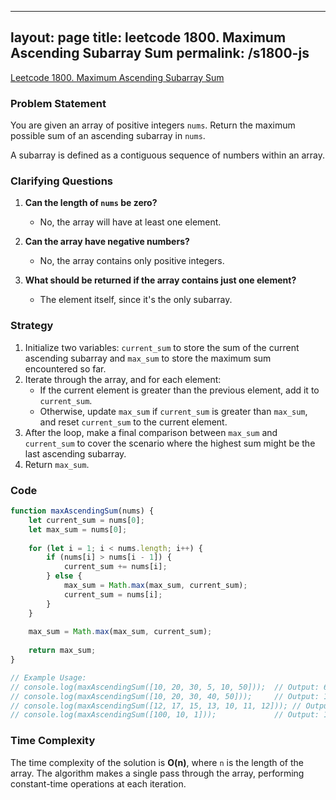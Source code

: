 
---
layout: page
title: leetcode 1800. Maximum Ascending Subarray Sum
permalink: /s1800-js
---
[Leetcode 1800. Maximum Ascending Subarray Sum](https://algoadvance.github.io/algoadvance/l1800)
### Problem Statement

You are given an array of positive integers `nums`. Return the maximum possible sum of an ascending subarray in `nums`.

A subarray is defined as a contiguous sequence of numbers within an array.

### Clarifying Questions

1. **Can the length of `nums` be zero?**
   - No, the array will have at least one element.

2. **Can the array have negative numbers?**
   - No, the array contains only positive integers.

3. **What should be returned if the array contains just one element?**
   - The element itself, since it's the only subarray.

### Strategy

1. Initialize two variables: `current_sum` to store the sum of the current ascending subarray and `max_sum` to store the maximum sum encountered so far.
2. Iterate through the array, and for each element:
   - If the current element is greater than the previous element, add it to `current_sum`.
   - Otherwise, update `max_sum` if `current_sum` is greater than `max_sum`, and reset `current_sum` to the current element.
3. After the loop, make a final comparison between `max_sum` and `current_sum` to cover the scenario where the highest sum might be the last ascending subarray.
4. Return `max_sum`.

### Code

```javascript
function maxAscendingSum(nums) {
    let current_sum = nums[0];
    let max_sum = nums[0];
    
    for (let i = 1; i < nums.length; i++) {
        if (nums[i] > nums[i - 1]) {
            current_sum += nums[i];
        } else {
            max_sum = Math.max(max_sum, current_sum);
            current_sum = nums[i];
        }
    }
    
    max_sum = Math.max(max_sum, current_sum);
    
    return max_sum;
}

// Example Usage:
// console.log(maxAscendingSum([10, 20, 30, 5, 10, 50]));  // Output: 65
// console.log(maxAscendingSum([10, 20, 30, 40, 50]));     // Output: 150
// console.log(maxAscendingSum([12, 17, 15, 13, 10, 11, 12])); // Output: 33
// console.log(maxAscendingSum([100, 10, 1]));             // Output: 100
```

### Time Complexity

The time complexity of the solution is **O(n)**, where `n` is the length of the array. The algorithm makes a single pass through the array, performing constant-time operations at each iteration.